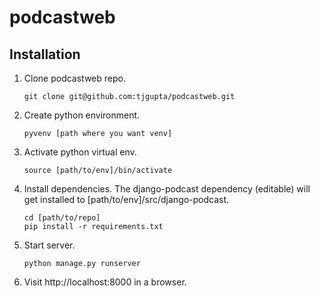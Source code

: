 # podcastweb

## Installation
1. Clone podcastweb repo. 

    ```
    git clone git@github.com:tjgupta/podcastweb.git
    ```
2. Create python environment. 

   ```
   pyvenv [path where you want venv]
   ```
3. Activate python virtual env.

   ```
   source [path/to/env]/bin/activate
   ```
4. Install dependencies. The django-podcast dependency (editable) will get installed to [path/to/env]/src/django-podcast.

   ```
   cd [path/to/repo]
   pip install -r requirements.txt
   ```
 
5. Start server.

   ```
   python manage.py runserver
   ```
   
6. Visit http://localhost:8000 in a browser.

